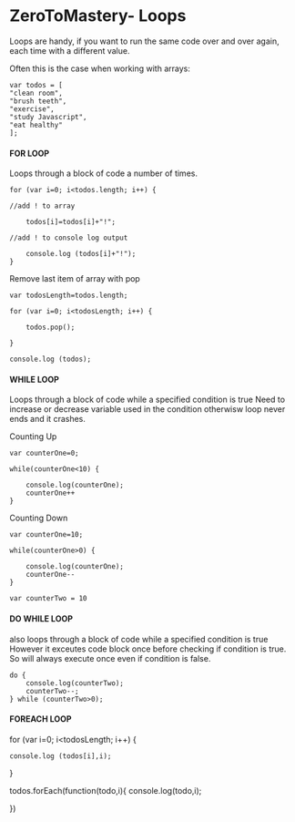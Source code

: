 # ZeroToMastery- Loops

Loops are handy, if you want to run the same code over and over again, each time with a different value.

Often this is the case when working with arrays:

```
var todos = [
"clean room",
"brush teeth",
"exercise",
"study Javascript",
"eat healthy"
];

```

#### FOR LOOP ####

Loops through a block of code a number of times.

```
for (var i=0; i<todos.length; i++) {

//add ! to array

	todos[i]=todos[i]+"!";
  
//add ! to console log output

	console.log (todos[i]+"!");
}

```
Remove last item of array with pop
```
var todosLength=todos.length;

for (var i=0; i<todosLength; i++) {

	todos.pop();
	
}

console.log (todos);
```

#### WHILE LOOP ####
Loops through a block of code while a specified condition is true
Need to increase or decrease variable used in the condition otherwisw loop never ends and it crashes. 

Counting Up
```
var counterOne=0;

while(counterOne<10) {

	console.log(counterOne);
	counterOne++
}
```

Counting Down

```
var counterOne=10;

while(counterOne>0) {

	console.log(counterOne);
	counterOne--
}

var counterTwo = 10
```

#### DO WHILE LOOP ####
also loops through a block of code while a specified condition is true
However it exceutes code block once before checking if condition is true. So will always execute once even if condition is false. 

```
do {
	console.log(counterTwo);
	counterTwo--;
} while (counterTwo>0);

```

#### FOREACH LOOP ####

for (var i=0; i<todosLength; i++) {

	console.log (todos[i],i);

}

todos.forEach(function(todo,i){
	console.log(todo,i);


})
	
